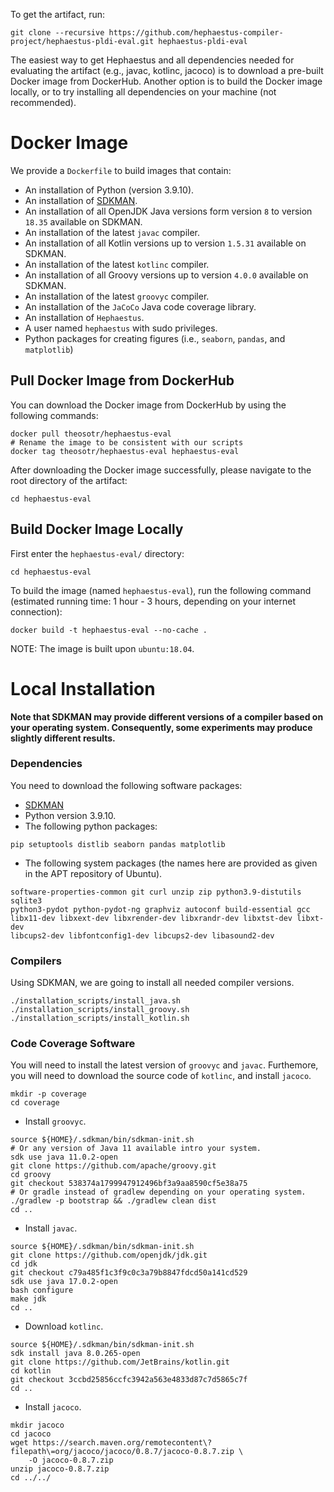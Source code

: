 To get the artifact, run:

```
git clone --recursive https://github.com/hephaestus-compiler-project/hephaestus-pldi-eval.git hephaestus-pldi-eval
```

The easiest way to get Hephaestus and all dependencies needed for evaluating 
the artifact (e.g., javac, kotlinc, jacoco) is to download a pre-built Docker 
image from DockerHub. Another option is to build the Docker 
image locally, or to try installing all dependencies on your machine 
(not recommended).

Docker Image
============

We provide a `Dockerfile` to build images that contain:

* An installation of Python (version 3.9.10).
* An installation of [SDKMAN](https://sdkman.io/).
* An installation of all OpenJDK Java versions form version `8` to version
`18.35` available on SDKMAN.
* An installation of the latest `javac` compiler.
* An installation of all Kotlin versions up to version `1.5.31` available on 
SDKMAN.
* An installation of the latest `kotlinc` compiler.
* An installation of all Groovy versions up to version `4.0.0` available 
on SDKMAN.
* An installation of the latest `groovyc` compiler.
* An installation of the `JaCoCo` Java code coverage library.
* An installation of `Hephaestus`.
* A user named `hephaestus` with sudo privileges.
* Python packages for creating figures (i.e., `seaborn`, `pandas`, 
and `matplotlib`)

Pull Docker Image from DockerHub
--------------------------------

You can download the Docker image from DockerHub by using the following 
commands:

```
docker pull theosotr/hephaestus-eval
# Rename the image to be consistent with our scripts
docker tag theosotr/hephaestus-eval hephaestus-eval
```

After downloading the Docker image successfully, 
please navigate to the root directory of the artifact:

```
cd hephaestus-eval
```

Build Docker Image Locally
--------------------------

First enter the `hephaestus-eval/` directory:

```
cd hephaestus-eval
```

To build the image (named `hephaestus-eval`), run the following command 
(estimated running time: 1 hour - 3 hours, depending on your internet 
connection):

```
docker build -t hephaestus-eval --no-cache .
```

NOTE: The image is built upon `ubuntu:18.04`.

Local Installation
==================

**Note that SDKMAN may provide different versions of a compiler based on
your operating system. Consequently, some experiments may produce slightly 
different results.**

### Dependencies

You need to download the following software packages:

* [SDKMAN](https://sdkman.io/)
* Python version 3.9.10.
* The following python packages:

```
pip setuptools distlib seaborn pandas matplotlib
```

* The following system packages (the names here are provided as given in 
the APT repository of Ubuntu).

```
software-properties-common git curl unzip zip python3.9-distutils sqlite3
python3-pydot python-pydot-ng graphviz autoconf build-essential gcc
libx11-dev libxext-dev libxrender-dev libxrandr-dev libxtst-dev libxt-dev 
libcups2-dev libfontconfig1-dev libcups2-dev libasound2-dev
```

### Compilers

Using SDKMAN, we are going to install all needed compiler versions.

```
./installation_scripts/install_java.sh
./installation_scripts/install_groovy.sh
./installation_scripts/install_kotlin.sh
```


### Code Coverage Software

You will need to install the latest version of `groovyc` and `javac`.
Furthemore, you will need to download the source code of `kotlinc`,
and install `jacoco`.

```
mkdir -p coverage
cd coverage
```

* Install `groovyc`.

```
source ${HOME}/.sdkman/bin/sdkman-init.sh
# Or any version of Java 11 available intro your system.
sdk use java 11.0.2-open 
git clone https://github.com/apache/groovy.git
cd groovy
git checkout 538374a1799947912496bf3a9aa8590cf5e38a75
# Or gradle instead of gradlew depending on your operating system.
./gradlew -p bootstrap && ./gradlew clean dist
cd ..
```

* Install `javac`.

```
source ${HOME}/.sdkman/bin/sdkman-init.sh
git clone https://github.com/openjdk/jdk.git
cd jdk
git checkout c79a485f1c3f9c0c3a79b8847fdcd50a141cd529
sdk use java 17.0.2-open
bash configure
make jdk
cd ..
```

* Download `kotlinc`.

```
source ${HOME}/.sdkman/bin/sdkman-init.sh
sdk install java 8.0.265-open
git clone https://github.com/JetBrains/kotlin.git
cd kotlin
git checkout 3ccbd25856ccfc3942a563e4833d87c7d5865c7f
cd ..
```

* Install `jacoco`.

```
mkdir jacoco
cd jacoco
wget https://search.maven.org/remotecontent\?filepath\=org/jacoco/jacoco/0.8.7/jacoco-0.8.7.zip \
    -O jacoco-0.8.7.zip
unzip jacoco-0.8.7.zip
cd ../../
```
